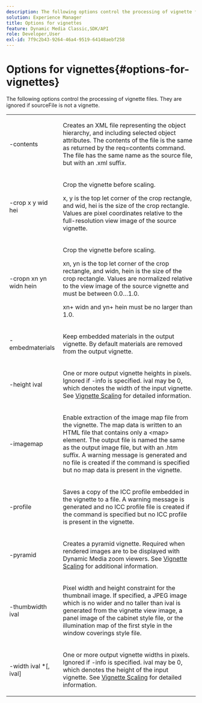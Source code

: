 ```yaml
---
description: The following options control the processing of vignette files. They are ignored if sourceFile is not a vignette.
solution: Experience Manager
title: Options for vignettes
feature: Dynamic Media Classic,SDK/API
role: Developer,User
exl-id: 7f9c2b43-9264-46a4-9519-64148aebf258
---
```

# Options for vignettes{#options-for-vignettes}

The following options control the processing of vignette files. They are ignored if sourceFile is not a vignette.

<table id="simpletable_6D0C967EB84947FBAC34B46C4BB23AF0"> 
 <tr class="strow"> 
  <td class="stentry"> <p><span class="codeph"> -contents</span> </p></td> 
  <td class="stentry"> <p>Creates an XML file representing the object hierarchy, and including selected object attributes. The contents of the file is the same as returned by the <span class="codeph"> req=contents</span> command. The file has the same name as the source file, but with an <span class="filepath"> .xml</span> suffix. </p></td> 
 </tr> 
 <tr class="strow"> 
  <td class="stentry"> <p><span class="codeph">-crop <span class="varname"> x</span><span class="varname"> y</span><span class="varname"> wid</span><span class="varname"> hei</span></span> </p></td> 
  <td class="stentry"> <p>Crop the vignette before scaling. </p> <p><span class="codeph"><span class="varname"> x</span>,<span class="varname"> y</span></span> is the top let corner of the crop rectangle, and <span class="codeph"><span class="varname"> wid</span>,<span class="varname"> hei</span></span> is the size of the crop rectangle. Values are pixel coordinates relative to the full-resolution view image of the source vignette. </p></td> 
 </tr> 
 <tr class="strow"> 
  <td class="stentry"> <p><span class="codeph">-cropn <span class="varname"> xn</span><span class="varname"> yn</span><span class="varname"> widn</span><span class="varname"> hein</span></span> </p> </td> 
  <td class="stentry"> <p>Crop the vignette before scaling. </p> <p><span class="codeph"><span class="varname"> xn</span>,<span class="varname"> yn</span></span> is the top let corner of the crop rectangle, and <span class="codeph"><span class="varname"> widn</span>,<span class="varname"> hein</span></span> is the size of the crop rectangle. Values are normalized relative to the view image of the source vignette and must be between 0.0…1.0. </p> <p><span class="codeph"><span class="varname"> xn</span></span>+<span class="codeph"><span class="varname"> widn</span></span> and <span class="codeph"><span class="varname"> yn</span></span>+<span class="codeph"><span class="varname"> hein</span></span> must be no larger than 1.0. </p></td> 
 </tr> 
 <tr class="strow"> 
  <td class="stentry"> <p><span class="codeph"> -embedmaterials</span> </p></td> 
  <td class="stentry"> <p>Keep embedded materials in the output vignette. By default materials are removed from the output vignette. </p></td> 
 </tr> 
 <tr class="strow"> 
  <td class="stentry"> <p><span class="codeph">-height <span class="varname"> ival</span></span> </p></td> 
  <td class="stentry"> <p>One or more output vignette heights in pixels. Ignored if -info is specified. <span class="varname"> ival</span> may be 0, which denotes the width of the input vignette. See <a href="../../../../ir-api/vntc/utilities/c-ir-vignette-converter-vntc/c-ir-vignette-scaling.md#concept-e373a29c2f954df98d704c7723804585" type="concept" format="dita" scope="local"> Vignette Scaling</a> for detailed information. </p></td> 
 </tr> 
 <tr class="strow"> 
  <td class="stentry"> <p><span class="codeph"> -imagemap</span> </p></td> 
  <td class="stentry"> <p>Enable extraction of the image map file from the vignette. The map data is written to an HTML file that contains only a <span class="codeph"> &lt;map&gt;</span> element. The output file is named the same as the output image file, but with an <span class="filepath"> .htm</span> suffix. A warning message is generated and no file is created if the command is specified but no map data is present in the vignette. </p></td> 
 </tr> 
 <tr class="strow"> 
  <td class="stentry"> <p><span class="codeph"> -profile</span> </p></td> 
  <td class="stentry"> <p>Saves a copy of the ICC profile embedded in the vignette to a file. A warning message is generated and no ICC profile file is created if the command is specified but no ICC profile is present in the vignette. </p></td> 
 </tr> 
 <tr class="strow"> 
  <td class="stentry"> <p><span class="codeph"> -pyramid</span> </p></td> 
  <td class="stentry"> <p>Creates a pyramid vignette. Required when rendered images are to be displayed with Dynamic Media zoom viewers. See <a href="../../../../ir-api/vntc/utilities/c-ir-vignette-converter-vntc/c-ir-vignette-scaling.md#concept-e373a29c2f954df98d704c7723804585" type="concept" format="dita" scope="local"> Vignette Scaling</a> for additional information. </p></td> 
 </tr> 
 <tr class="strow"> 
  <td class="stentry"> <p><span class="codeph">-thumbwidth <span class="varname"> ival</span></span> </p></td> 
  <td class="stentry"> <p>Pixel width and height constraint for the thumbnail image. If specified, a JPEG image which is no wider and no taller than <span class="varname"> ival</span> is generated from the vignette view image, a panel image of the cabinet style file, or the illumination map of the first style in the window coverings style file. </p></td> 
 </tr> 
 <tr class="strow"> 
  <td class="stentry"> <p><span class="codeph">-width <span class="varname"> ival</span> *[,<span class="varname"> ival</span>]</span> </p></td> 
  <td class="stentry"> <p>One or more output vignette widths in pixels. Ignored if <span class="codeph"> -info</span> is specified. <span class="varname"> ival</span> may be 0, which denotes the height of the input vignette. See <a href="../../../../ir-api/vntc/utilities/c-ir-vignette-converter-vntc/c-ir-vignette-scaling.md#concept-e373a29c2f954df98d704c7723804585" type="concept" format="dita" scope="local"> Vignette Scaling</a> for detailed information. </p></td> 
 </tr> 
</table>
